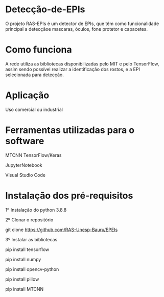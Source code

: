 # Detecção-de-EPIs
O projeto RAS-EPIs é um detector de EPIs, que têm como funcionalidade principal a detecçãoe mascaras, óculos, fone protetor e capacetes. 

  # Como funciona
  A rede utiliza as bibliotecas disponibilizadas pelo MIT e pelo TensorFlow, assim sendo possível realizar a identificação dos rostos, e a EPI selecionada para detecção.

  # Aplicação
  Uso comercial ou industrial

  # Ferramentas utilizadas para o software
MTCNN
TensorFlow/Keras

JupyterNotebook

Visual Studio Code
 
 # Instalação dos pré-requisitos
1º Instalação do python 3.8.8

2º Clonar o repositório

git clone https://github.com/RAS-Unesp-Bauru/EPEIs

 3º Instalar as bibliotecas 
 
pip install tensorflow

pip install numpy

pip install opencv-python

pip install pillow

pip install MTCNN

